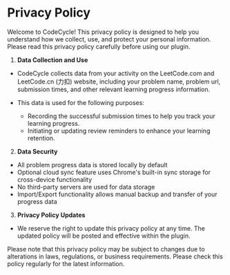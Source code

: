 # Privacy Policy

Welcome to CodeCycle! This privacy policy is designed to help you understand how we collect, use, and protect your personal information. Please read this privacy policy carefully before using our plugin.

1. **Data Collection and Use**

- CodeCycle collects data from your activity on the LeetCode.com and LeetCode.cn (力扣) website, including your problem name, problem url, submission times, and other relevant learning progress information.

- This data is used for the following purposes:
  - Recording the successful submission times to help you track your learning progress.
  - Initiating or updating review reminders to enhance your learning retention.

2. **Data Security**

- All problem progress data is stored locally by default
- Optional cloud sync feature uses Chrome's built-in sync storage for cross-device functionality
- No third-party servers are used for data storage
- Import/Export functionality allows manual backup and transfer of your progress data

3. **Privacy Policy Updates**

- We reserve the right to update this privacy policy at any time. The updated policy will be posted and effective within the plugin.

Please note that this privacy policy may be subject to changes due to alterations in laws, regulations, or business requirements. Please check this policy regularly for the latest information.
